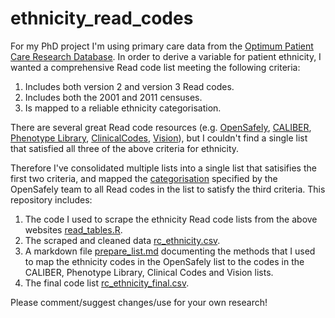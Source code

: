 # ethnicity_read_codes

For my PhD project I'm using primary care data from the [Optimum Patient Care Research Database](https://opcrd.co.uk). In order to derive a variable for patient ethnicity, I wanted a comprehensive Read code list meeting the following criteria:  
1. Includes both version 2 and version 3 Read codes. 
2. Includes both the 2001 and 2011 censuses. 
3. Is mapped to a reliable ethnicity categorisation.  

There are several great Read code resources (e.g. [OpenSafely](https://opensafely.org), [CALIBER](https://www.caliberresearch.org/portal), [Phenotype Library](https://phenotype.id), [ClinicalCodes](https://clinicalcodes.rss.mhs.man.ac.uk), [Vision](http://help.visionhealth.co.uk/visiondatahub/clinical%20portal/Content/G_Full%20Help%20Topics/Reporting/Ethnicity%20Definitions.htm)), but I couldn't find a single list that satisfied all three of the above criteria for ethnicity. 

Therefore I've consolidated multiple lists into a single list that satisifies the first two criteria, and mapped the [categorisation](https://github.com/opensafely/codelist-development/issues/7#issuecomment-620206708) specified by the OpenSafely team to all Read codes in the list to satisfy the third criteria. This repository includes:  

1. The code I used to scrape the ethnicity Read code lists from the above websites [read_tables.R](https://github.com/elsie-h/ethnicity_read_codes/blob/master/read_tables.R). 
2. The scraped and cleaned data [rc_ethnicity.csv](https://github.com/elsie-h/ethnicity_read_codes/blob/master/rc_ethnicity.csv). 
3. A markdown file [prepare_list.md](https://github.com/elsie-h/ethnicity_read_codes/blob/master/prepare_list.md) documenting the methods that I used to map the ethnicity codes in the OpenSafely list to the codes in the CALIBER, Phenotype Library, Clinical Codes and Vision lists. 
4. The final code list [rc_ethnicity_final.csv](https://github.com/elsie-h/ethnicity_read_codes/blob/master/rc_ethnicity_final.csv). 

Please comment/suggest changes/use for your own research!
